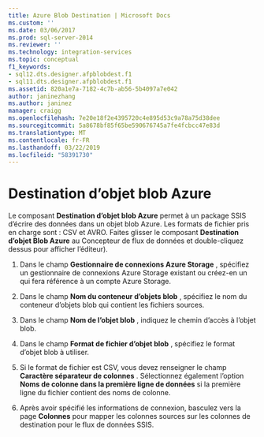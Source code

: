 ```yaml
---
title: Azure Blob Destination | Microsoft Docs
ms.custom: ''
ms.date: 03/06/2017
ms.prod: sql-server-2014
ms.reviewer: ''
ms.technology: integration-services
ms.topic: conceptual
f1_keywords:
- sql12.dts.designer.afpblobdest.f1
- sql11.dts.designer.afpblobdest.f1
ms.assetid: 820a1e7a-7182-4c7b-ab56-5b4097a7e042
author: janinezhang
ms.author: janinez
manager: craigg
ms.openlocfilehash: 7e20e18f2e4395720c4e895d53c9a78a75d38dee
ms.sourcegitcommit: 5a8678bf85f65be590676745a7fe4fcbcc47e83d
ms.translationtype: MT
ms.contentlocale: fr-FR
ms.lasthandoff: 03/22/2019
ms.locfileid: "58391730"
---
```

# <a name="azure-blob-destination"></a>Destination d’objet blob Azure
  Le composant **Destination d’objet blob Azure** permet à un package SSIS d’écrire des données dans un objet blob Azure. Les formats de fichier pris en charge sont : CSV et AVRO. Faites glisser le composant **Destination d’objet Blob Azure** au Concepteur de flux de données et double-cliquez dessus pour afficher l’éditeur).  
  
1.  Dans le champ **Gestionnaire de connexions Azure Storage** , spécifiez un gestionnaire de connexions Azure Storage existant ou créez-en un qui fera référence à un compte Azure Storage.  
  
2.  Dans le champ **Nom du conteneur d’objets blob** , spécifiez le nom du conteneur d’objets blob qui contient les fichiers sources.  
  
3.  Dans le champ **Nom de l’objet blob** , indiquez le chemin d’accès à l’objet blob.  
  
4.  Dans le champ **Format de fichier d’objet blob** , spécifiez le format d’objet blob à utiliser.  
  
5.  Si le format de fichier est CSV, vous devez renseigner le champ **Caractère séparateur de colonnes** . Sélectionnez également l’option **Noms de colonne dans la première ligne de données** si la première ligne du fichier contient des noms de colonne.  
  
6.  Après avoir spécifié les informations de connexion, basculez vers la page **Colonnes** pour mapper les colonnes sources sur les colonnes de destination pour le flux de données SSIS.  
  
  
